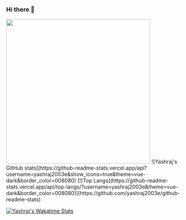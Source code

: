 ### Hi there 👋
<img align="centre" width=390 src="https://media.giphy.com/media/u2pmTWUi0MXjyrMaVj/giphy.gif">
![Yashraj's GitHub stats](https://github-readme-stats.vercel.app/api?username=yashraj2003e&show_icons=true&theme=vue-dark&border_color=008080) 
[![Top Langs](https://github-readme-stats.vercel.app/api/top-langs/?username=yashraj2003e&theme=vue-dark&border_color=008080)](https://github.com/yashraj2003e/github-readme-stats)

[![Yashraj's Wakatime Stats](https://github-readme-stats.vercel.app/api/wakatime?username=yashraj2003e&theme=vue-dark&layout=compact&border_color=008080)](https://github.com/yashraj2003e/github-readme-stats)
